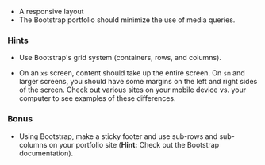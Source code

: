 - A responsive layout
- The Bootstrap portfolio should minimize the use of media queries.

### Hints

- Use Bootstrap's grid system (containers, rows, and columns).

- On an `xs` screen, content should take up the entire screen. On `sm` and larger screens, you should have some margins on the left and right sides of the screen. Check out various sites on your mobile device vs. your computer to see examples of these differences.

### Bonus

- Using Bootstrap, make a sticky footer and use sub-rows and sub-columns on your portfolio site (**Hint:** Check out the Bootstrap documentation).
